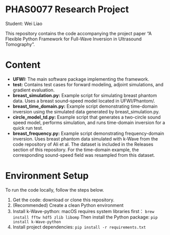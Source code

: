 # PHAS0077 Research Project
Student: Wei Liao

This repository contains the code accompanying the project paper “A Flexible Python Framework for Full-Wave Inversion in Ultrasound Tomography”.

# Content
- **UFWI:**
  The main software package implementing the framework.
- **test:**
  Contains test cases for forward modeling, adjoint simulations, and gradient evaluation.
- **breast_simulation.py:**
  Example script for simulating breast phantom data. Uses a breast sound-speed model located in UFWI/Phantom/.
- **breast_time_domain.py:**
  Example script demonstrating time-domain inversion using the simulated data generated by breast_simulation.py.
- **circle_model_td.py:**
  Example script that generates a two-circle sound speed model, performs simulation, and runs time-domain inversion for a quick run test.
- **breast_frequency.py:**
  Example script demonstrating frequency-domain inversion.
  Uses breast phantom data simulated with k-Wave from the code repository of Ali et al.
  The dataset is included in the Releases section of this repository.
  For the time-domain example, the corresponding sound-speed field was resampled from this dataset.


# Environment Setup
To run the code locally, follow the steps below.
1) Get the code: download or clone this repository.
2) (Recommended) Create a clean Python environment
3) Install k-Wave-python:
   macOS requires system libraries first：
   ```brew install fftw hdf5 zlib libomp```
   Then install the Python package:
   ```pip install k-Wave-python```
4) Install project dependencies:
   ```pip install -r requirements.txt```
   

